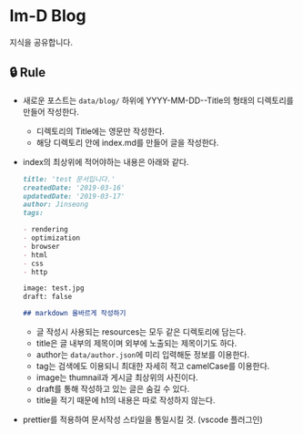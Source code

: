 # Im-D Blog

지식을 공유합니다.

## 🔒 Rule

-   새로운 포스트는 `data/blog/` 하위에 YYYY-MM-DD--Title의 형태의 디렉토리를 만들어 작성한다.
    -   디렉토리의 Title에는 영문만 작성한다.
    -   해당 디렉토리 안에 index.md를 만들어 글을 작성한다.
-   index의 최상위에 적어야하는 내용은 아래와 같다.

    ```markdown
    title: 'test 문서입니다.'
    createdDate: '2019-03-16'
    updatedDate: '2019-03-17'
    author: Jinseong
    tags:

    - rendering
    - optimization
    - browser
    - html
    - css
    - http

    image: test.jpg
    draft: false

    ## markdown 올바르게 작성하기
    ```

    -   글 작성시 사용되는 resources는 모두 같은 디렉토리에 담는다.
    -   title은 글 내부의 제목이며 외부에 노출되는 제목이기도 하다.
        <!-- - 게시글은 createdDate를 기준으로 정렬된다. -->
    -   author는 `data/author.json`에 미리 입력해둔 정보를 이용한다.
    -   tag는 검색에도 이용되니 최대한 자세히 적고 camelCase를 이용한다.
    -   image는 thumnail과 게시글 최상위의 사진이다.
    -   draft를 통해 작성하고 있는 글은 숨길 수 있다.
    -   title을 적기 때문에 h1의 내용은 따로 작성하지 않는다.

-   prettier를 적용하여 문서작성 스타일을 통일시킬 것. (vscode 플러그인)
